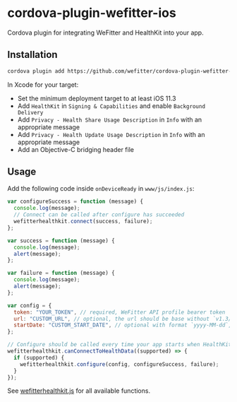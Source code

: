 # cordova-plugin-wefitter-ios

Cordova plugin for integrating WeFitter and HealthKit into your app.

## Installation

```sh
cordova plugin add https://github.com/wefitter/cordova-plugin-wefitter-ios.git#v1.3.0
```

In Xcode for your target:

- Set the minimum deployment target to at least iOS 11.3
- Add `HealthKit` in `Signing & Capabilities` and enable `Background Delivery`
- Add `Privacy - Health Share Usage Description` in `Info` with an appropriate message
- Add `Privacy - Health Update Usage Description` in `Info` with an appropriate message
- Add an Objective-C bridging header file

## Usage

Add the following code inside `onDeviceReady` in `www/js/index.js`:

```js
var configureSuccess = function (message) {
  console.log(message);
  // Connect can be called after configure has succeeded
  wefitterhealthkit.connect(success, failure);
};

var success = function (message) {
  console.log(message);
  alert(message);
};

var failure = function (message) {
  console.log(message);
  alert(message);
};

var config = {
  token: "YOUR_TOKEN", // required, WeFitter API profile bearer token
  url: "CUSTOM_URL", // optional, the url should be base without `v1.3/ingest/` as the library will append this. Default: `https://api.wefitter.com/api/`
  startDate: "CUSTOM_START_DATE", // optional with format `yyyy-MM-dd`, by default data of the past 7 days will be uploaded
};

// Configure should be called every time your app starts when HealthKit is supported
wefitterhealthkit.canConnectToHealthData((supported) => {
  if (supported) {
    wefitterhealthkit.configure(config, configureSuccess, failure);
  }
});
```

See [wefitterhealthkit.js](www/wefitterhealthkit.js) for all available functions.
